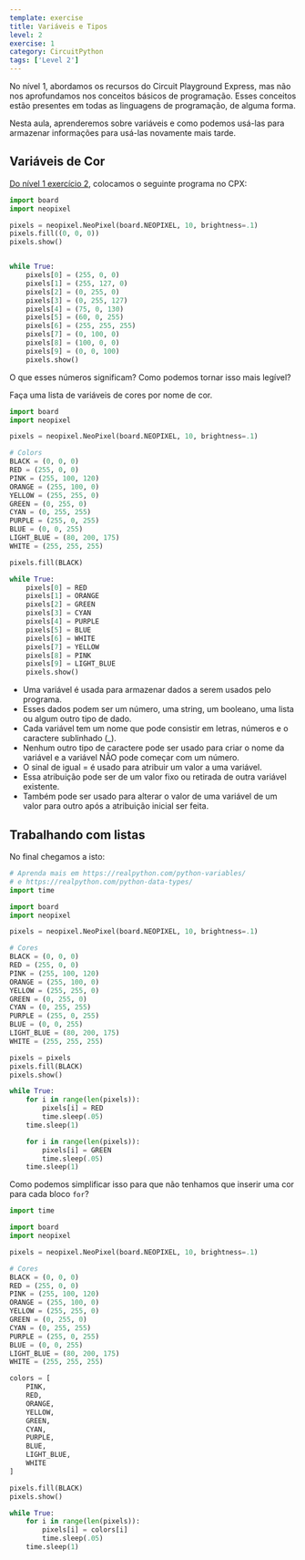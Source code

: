 ```yaml
---
template: exercise
title: Variáveis e Tipos
level: 2
exercise: 1
category: CircuitPython
tags: ['Level 2']
---
```


No nível 1, abordamos os recursos do Circuit Playground Express, mas não nos aprofundamos nos conceitos básicos de programação. Esses conceitos estão presentes em todas as linguagens de programação, de alguma forma.

Nesta aula, aprenderemos sobre variáveis ​​e como podemos usá-las para armazenar informações para usá-las novamente mais tarde.

## Variáveis ​​de Cor

[Do nível 1 exercício 2](../../level-1/L1-E2), colocamos o seguinte programa no CPX:

```python
import board
import neopixel

pixels = neopixel.NeoPixel(board.NEOPIXEL, 10, brightness=.1)
pixels.fill((0, 0, 0))
pixels.show()


while True:
    pixels[0] = (255, 0, 0)
    pixels[1] = (255, 127, 0)
    pixels[2] = (0, 255, 0)
    pixels[3] = (0, 255, 127)
    pixels[4] = (75, 0, 130)
    pixels[5] = (60, 0, 255)
    pixels[6] = (255, 255, 255)
    pixels[7] = (0, 100, 0)
    pixels[8] = (100, 0, 0)
    pixels[9] = (0, 0, 100)
    pixels.show()
```

O que esses números significam? Como podemos tornar isso mais legível?

Faça uma lista de variáveis ​​de cores por nome de cor.

```python
import board
import neopixel

pixels = neopixel.NeoPixel(board.NEOPIXEL, 10, brightness=.1)

# Colors
BLACK = (0, 0, 0)
RED = (255, 0, 0)
PINK = (255, 100, 120)
ORANGE = (255, 100, 0)
YELLOW = (255, 255, 0)
GREEN = (0, 255, 0)
CYAN = (0, 255, 255)
PURPLE = (255, 0, 255)
BLUE = (0, 0, 255)
LIGHT_BLUE = (80, 200, 175)
WHITE = (255, 255, 255)

pixels.fill(BLACK)

while True:
    pixels[0] = RED
    pixels[1] = ORANGE
    pixels[2] = GREEN
    pixels[3] = CYAN
    pixels[4] = PURPLE
    pixels[5] = BLUE
    pixels[6] = WHITE
    pixels[7] = YELLOW
    pixels[8] = PINK
    pixels[9] = LIGHT_BLUE
    pixels.show()
```

- Uma variável é usada para armazenar dados a serem usados ​​pelo programa.
- Esses dados podem ser um número, uma string, um booleano, uma lista ou algum outro tipo de dado.
- Cada variável tem um nome que pode consistir em letras, números e o caractere sublinhado (\_).
- Nenhum outro tipo de caractere pode ser usado para criar o nome da variável e a variável NÃO pode começar com um número.
- O sinal de igual = é usado para atribuir um valor a uma variável.
- Essa atribuição pode ser de um valor fixo ou retirada de outra variável existente.
- Também pode ser usado para alterar o valor de uma variável de um valor para outro após a atribuição inicial ser feita.

## Trabalhando com listas

No final chegamos a isto:

```python
# Aprenda mais em https://realpython.com/python-variables/
# e https://realpython.com/python-data-types/
import time

import board
import neopixel

pixels = neopixel.NeoPixel(board.NEOPIXEL, 10, brightness=.1)

# Cores
BLACK = (0, 0, 0)
RED = (255, 0, 0)
PINK = (255, 100, 120)
ORANGE = (255, 100, 0)
YELLOW = (255, 255, 0)
GREEN = (0, 255, 0)
CYAN = (0, 255, 255)
PURPLE = (255, 0, 255)
BLUE = (0, 0, 255)
LIGHT_BLUE = (80, 200, 175)
WHITE = (255, 255, 255)

pixels = pixels
pixels.fill(BLACK)
pixels.show()

while True:
    for i in range(len(pixels)):
        pixels[i] = RED
        time.sleep(.05)
    time.sleep(1)

    for i in range(len(pixels)):
        pixels[i] = GREEN
        time.sleep(.05)
    time.sleep(1)
```

Como podemos simplificar isso para que não tenhamos que inserir uma cor para cada bloco `for`?

```python
import time

import board
import neopixel

pixels = neopixel.NeoPixel(board.NEOPIXEL, 10, brightness=.1)

# Cores
BLACK = (0, 0, 0)
RED = (255, 0, 0)
PINK = (255, 100, 120)
ORANGE = (255, 100, 0)
YELLOW = (255, 255, 0)
GREEN = (0, 255, 0)
CYAN = (0, 255, 255)
PURPLE = (255, 0, 255)
BLUE = (0, 0, 255)
LIGHT_BLUE = (80, 200, 175)
WHITE = (255, 255, 255)

colors = [
    PINK,
    RED,
    ORANGE,
    YELLOW,
    GREEN,
    CYAN,
    PURPLE,
    BLUE,
    LIGHT_BLUE,
    WHITE
]

pixels.fill(BLACK)
pixels.show()

while True:
    for i in range(len(pixels)):
        pixels[i] = colors[i]
        time.sleep(.05)
    time.sleep(1)

```

